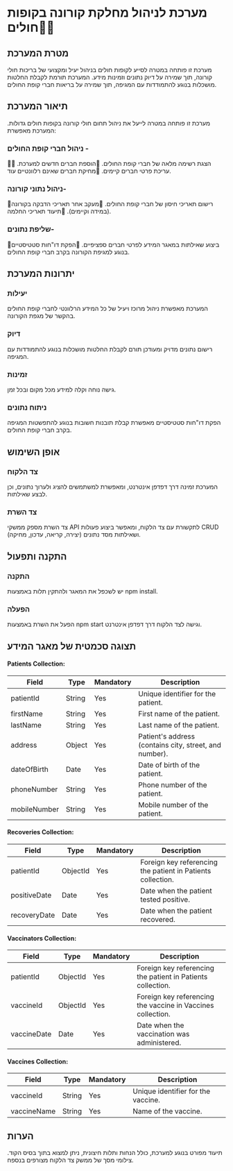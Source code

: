 # מערכת לניהול מחלקת קורונה בקופות חולים🦠💉
## מטרת המערכת ##

מערכת זו פותחה במטרה לסייע לקופות חולים בניהול יעיל ומקצועי של בריכות חולי קורונה, תוך שמירה על דיוק נתונים וזמינות מידע. המערכת תורמת לקבלת החלטות מושכלות בנוגע להתמודדות עם המגיפה, תוך שמירה על בריאות חברי קופת החולים.


## תיאור המערכת ##

מערכת זו פותחה במטרה לייעל את ניהול תחום חולי קורונה בקופות חולים גדולות. המערכת מאפשרת:

### ניהול חברי קופת החולים -
💉הצגת רשימה מלאה של חברי קופת החולים.
💉הוספת חברים חדשים למערכת.
💉עריכת פרטי חברים קיימים.
💉מחיקת חברים שאינם רלוונטיים עוד.
### ניהול נתוני קורונה-
💉רישום תאריכי חיסון של חברי קופת החולים.
💉מעקב אחר תאריכי הדבקה בקורונה (במידה וקיימים).
💉תיעוד תאריכי החלמה.
### שליפת נתונים-
💉ביצוע שאילתות במאגר המידע לפרטי חברים ספציפיים.
💉הפקת דו"חות סטטיסטיים בנוגע למגיפת הקורונה בקרב חברי קופת החולים.
## יתרונות המערכת ##

### יעילות 
המערכת מאפשרת ניהול מרוכז ויעיל של כל המידע הרלוונטי לחברי קופת החולים בהקשר של מגפת הקורונה.
### דיוק 
רישום נתונים מדויק ומעודכן תורם לקבלת החלטות מושכלות בנוגע להתמודדות עם המגיפה.
### זמינות 
גישה נוחה וקלה למידע מכל מקום ובכל זמן.
### ניתוח נתונים 
הפקת דו"חות סטטיסטיים מאפשרת קבלת תובנות חשובות בנוגע להתפשטות המגיפה בקרב חברי קופת החולים.
## אופן השימוש 

### צד הלקוח 
המערכת זמינה דרך דפדפן אינטרנט, ומאפשרת למשתמשים להציג ולערוך נתונים, וכן לבצע שאילתות.
### צד השרת ##
צד השרת מספק ממשקי API לתקשורת עם צד הלקוח, ומאפשר ביצוע פעולות CRUD (יצירה, קריאה, עדכון, מחיקה) ושאילתות מסד נתונים.
## התקנה ותפעול ##

### התקנה ##
יש לשכפל את המאגר ולהתקין תלות באמצעות npm install.
### הפעלה ##
הפעל את השרת באמצעות npm start וגישה לצד הלקוח דרך דפדפן אינטרנט.
## תצוגה סכמטית של מאגר המידע

#### Patients Collection:
| Field        | Type          | Mandatory | Description       |
|--------------|---------------|-----------|-------------------|
| patientId    | String        | Yes       | Unique identifier for the patient. |
| firstName    | String        | Yes       | First name of the patient. |
| lastName     | String        | Yes       | Last name of the patient. |
| address      | Object        | Yes       | Patient's address (contains city, street, and number). |
| dateOfBirth  | Date          | Yes       | Date of birth of the patient. |
| phoneNumber  | String        | Yes       | Phone number of the patient. |
| mobileNumber | String        | Yes       | Mobile number of the patient. |

#### Recoveries Collection:
| Field        | Type          | Mandatory | Description       |
|--------------|---------------|-----------|-------------------|
| patientId    | ObjectId      | Yes       | Foreign key referencing the patient in Patients collection. |
| positiveDate | Date          | Yes       | Date when the patient tested positive. |
| recoveryDate | Date          | Yes       | Date when the patient recovered. |

#### Vaccinators Collection:
| Field        | Type          | Mandatory | Description       |
|--------------|---------------|-----------|-------------------|
| patientId    | ObjectId      | Yes       | Foreign key referencing the patient in Patients collection. |
| vaccineId    | ObjectId      | Yes       | Foreign key referencing the vaccine in Vaccines collection. |
| vaccineDate  | Date          | Yes       | Date when the vaccination was administered. |

#### Vaccines Collection:
| Field        | Type          | Mandatory | Description       |
|--------------|---------------|-----------|-------------------|
| vaccineId    | String        | Yes       | Unique identifier for the vaccine. |
| vaccineName  | String        | Yes       | Name of the vaccine. |


## הערות ##

תיעוד מפורט בנוגע למערכת, כולל הנחות ותלות חיצונית, ניתן למצוא בתוך בסיס הקוד.
צילומי מסך של ממשק צד הלקוח מצורפים בנספח.
